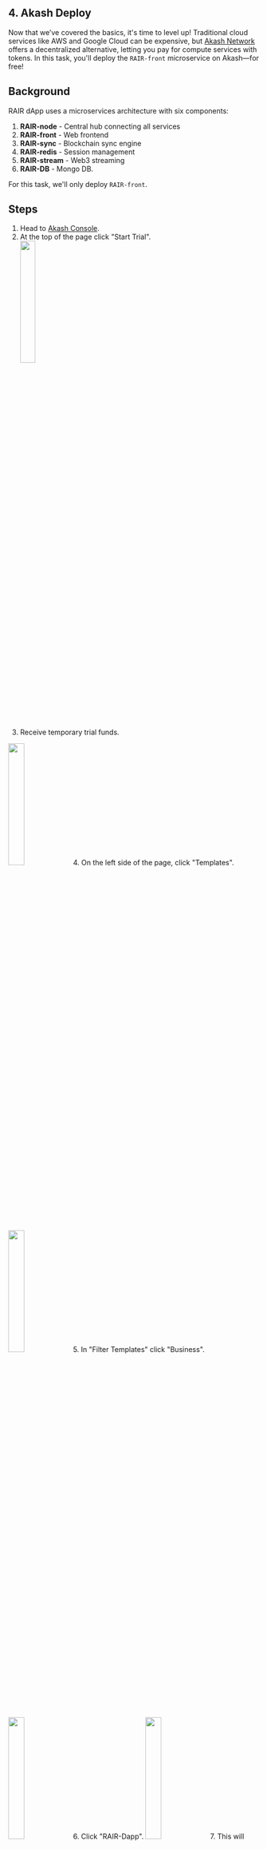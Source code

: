 ## 4. Akash Deploy
Now that we’ve covered the basics, it's time to level up! Traditional cloud services like AWS and Google Cloud can be expensive, but [Akash Network](https://akash.network/) offers a decentralized alternative, letting you pay for compute services with tokens. In this task, you'll deploy the ```RAIR-front``` microservice on Akash—for free!

## Background
RAIR dApp uses a microservices architecture with six components:

1. **RAIR-node** - Central hub connecting all services
2. **RAIR-front** - Web frontend
3. **RAIR-sync** - Blockchain sync engine
4. **RAIR-redis** - Session management
5. **RAIR-stream** - Web3 streaming
6. **RAIR-DB** - Mongo DB.

For this task, we'll only deploy ``RAIR-front``.

## Steps
1. Head to [Akash Console](https://console.akash.network/).
2. At the top of the page click "Start Trial".\
   <img src="https://github.com/rairprotocol/dev-dapp-season1/blob/main/devdapp-assets/Season%201%20Tasks/4.%20Akash%20Deploy/01.png" width="25%"/>
3. Receive temporary trial funds. 
  <img src="https://github.com/rairprotocol/dev-dapp-season1/blob/main/devdapp-assets/Season%201%20Tasks/4.%20Akash%20Deploy/02.png" width="25%"/>
4. On the left side of the page, click "Templates".
   <img src="https://github.com/rairprotocol/dev-dapp-season1/blob/main/devdapp-assets/Season%201%20Tasks/4.%20Akash%20Deploy/03.png" width="25%"/>
5. In "Filter Templates" click "Business".
   <img src="https://github.com/rairprotocol/dev-dapp-season1/blob/main/devdapp-assets/Season%201%20Tasks/4.%20Akash%20Deploy/04.png" width="25%"/>
6. Click "RAIR-Dapp".
   <img src="https://github.com/rairprotocol/dev-dapp-season1/blob/main/devdapp-assets/Season%201%20Tasks/4.%20Akash%20Deploy/05.png" width="25%"/>
7. This will take you to an info page telling you about the deployment. To the right of "RAIR-Dapp" click "Deploy".
   <img src="https://github.com/rairprotocol/dev-dapp-season1/blob/main/devdapp-assets/Season%201%20Tasks/4.%20Akash%20Deploy/06.png" width="25%"/>
8. Inside the "Create Deployment" menu, click "Builder".
   <img src="https://github.com/rairprotocol/dev-dapp-season1/blob/main/devdapp-assets/Season%201%20Tasks/4.%20Akash%20Deploy/07.png" width="25%"/>
9. Our production deployment is too big for the trial, so we need to pare it down. In this task we are just going to deploy the "RAIR-front" microservice, so locate the other services and delete them from the deployment by clicking the trash icon on the far right.
    <img src="https://github.com/rairprotocol/dev-dapp-season1/blob/main/devdapp-assets/Season%201%20Tasks/4.%20Akash%20Deploy/08.png" width="75%"/>
    <img src="https://github.com/rairprotocol/dev-dapp-season1/blob/main/devdapp-assets/Season%201%20Tasks/4.%20Akash%20Deploy/09.png" width="75%"/>
    <img src="https://github.com/rairprotocol/dev-dapp-season1/blob/main/devdapp-assets/Season%201%20Tasks/4.%20Akash%20Deploy/10.png" width="75%"/>
    <img src="https://github.com/rairprotocol/dev-dapp-season1/blob/main/devdapp-assets/Season%201%20Tasks/4.%20Akash%20Deploy/11.png" width="75%"/>
    <img src="https://github.com/rairprotocol/dev-dapp-season1/blob/main/devdapp-assets/Season%201%20Tasks/4.%20Akash%20Deploy/12.png" width="75%"/>
10. This leaves just the "RAIR-front" service.
    <img src="https://github.com/rairprotocol/dev-dapp-season1/blob/main/devdapp-assets/Season%201%20Tasks/4.%20Akash%20Deploy/14.png" width="75%"/>
11. Now click "Create Deployment".
   <img src="https://github.com/rairprotocol/dev-dapp-season1/blob/main/devdapp-assets/Season%201%20Tasks/4.%20Akash%20Deploy/15.png" width="25%"/>
12. Verify the deployment.
   <img src="https://github.com/rairprotocol/dev-dapp-season1/blob/main/devdapp-assets/Season%201%20Tasks/4.%20Akash%20Deploy/16.png" width="50%"/>
13. Wait for a bid to become available. If you dont receive a bid, its because Akash trial servers are overloaded. You may have to try again later.
   <img src="https://github.com/rairprotocol/dev-dapp-season1/blob/main/devdapp-assets/Season%201%20Tasks/4.%20Akash%20Deploy/17.png" width="75%"/>
14. On the far right of your bid, click the "Select" radio button.
    <img src="https://github.com/rairprotocol/dev-dapp-season1/blob/main/devdapp-assets/Season%201%20Tasks/4.%20Akash%20Deploy/18.png" width="25%"/>
15. Click "Accept Bid"
   <img src="https://github.com/rairprotocol/dev-dapp-season1/blob/main/devdapp-assets/Season%201%20Tasks/4.%20Akash%20Deploy/19.png" width="25%"/>
16. The deployment will attempt to run. In this case it will fail because we are not using the full production environment but thats ok! 
   <img src="https://github.com/rairprotocol/dev-dapp-season1/blob/main/devdapp-assets/Season%201%20Tasks/4.%20Akash%20Deploy/20.png" width="75%"/>
17. Click "Leases"
   <img src="https://github.com/rairprotocol/dev-dapp-season1/blob/main/devdapp-assets/Season%201%20Tasks/4.%20Akash%20Deploy/21.png" width="25%"/>
18. Locate the "URI" and copy this link to your clipboard. If you click it, you'll see an error but for now all we need is the URI.
   <img src="https://github.com/rairprotocol/dev-dapp-season1/blob/main/devdapp-assets/Season%201%20Tasks/4.%20Akash%20Deploy/22.png" width="50%"/>
   <img src="https://github.com/rairprotocol/dev-dapp-season1/blob/main/devdapp-assets/Season%201%20Tasks/4.%20Akash%20Deploy/23.png" width="50%"/>
19. Go to [Issues](https://github.com/rairprotocol/dev-dapp-season1/issues) tab.
20. Click "New Issue" (green button).
21. Title to your issue "4. Akash Deploy".
22. Paste the following in the body, replacing [Paste URI here] with your copied URI:
23. Click "Create" (green button)
24. After you have been verified, you can terminate your deployment since its no good when its not functional. On the navigation bar click "Deployments"
   <img src="https://github.com/rairprotocol/dev-dapp-season1/blob/main/devdapp-assets/Season%201%20Tasks/4.%20Akash%20Deploy/24.png" width="25%"/>
25. Close your deployment via "Deployments" > "..." > Close Deployment.
   <img src="https://github.com/rairprotocol/dev-dapp-season1/blob/main/devdapp-assets/Season%201%20Tasks/4.%20Akash%20Deploy/25.png" width="75%"/>

## Example Issue Body
```
I deployed on Akash! My URI is [Paste URI here].
```

## Completion
Great job! You’ve completed your first Akash deployment. You will be assigned the "Akash Deployed" label. If there is an issue, you will see the "Unresolved" label. Do not create multiple issues for the same task. If you dont see your issue, it means it has been validated and closed. Verify this by setting the sort settings to show closed issues. 
   
Up next: modifying the RAIR dApp. 

## Recommended Reading 
[Akash Docs](https://akash.network/docs/)

## Labels
Label Awarded: "Akash Deployed"\
Sponsor: "Akash"

